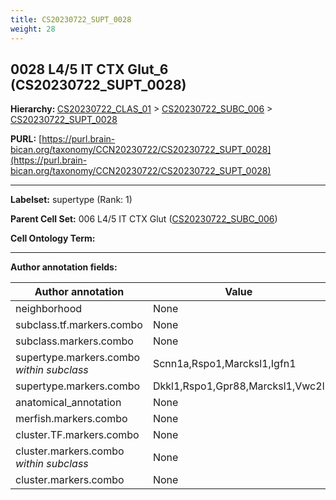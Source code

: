 ```yaml
---
title: CS20230722_SUPT_0028
weight: 28
---
```

## 0028 L4/5 IT CTX Glut_6 (CS20230722_SUPT_0028)
<b>Hierarchy: </b>
[CS20230722_CLAS_01](../CS20230722_CLAS_01) >
[CS20230722_SUBC_006](../CS20230722_SUBC_006) >
[CS20230722_SUPT_0028](../CS20230722_SUPT_0028)

**PURL:** [https://purl.brain-bican.org/taxonomy/CCN20230722/CS20230722_SUPT_0028](https://purl.brain-bican.org/taxonomy/CCN20230722/CS20230722_SUPT_0028)

---


**Labelset:** supertype (Rank: 1)

**Parent Cell Set:** 006 L4/5 IT CTX Glut ([CS20230722_SUBC_006](../CS20230722_SUBC_006))



**Cell Ontology Term:** 

[MARKER GENES.]: #


---

[TRANSFERRED ANNOTATIONS.]: #


[AUTHOR ANNOTATION FIELDS.]: #


**Author annotation fields:**

| Author annotation | Value |
|-------------------|-------|
|neighborhood|None|
|subclass.tf.markers.combo|None|
|subclass.markers.combo|None|
|supertype.markers.combo _within subclass_|Scnn1a,Rspo1,Marcksl1,Igfn1|
|supertype.markers.combo|Dkkl1,Rspo1,Gpr88,Marcksl1,Vwc2l|
|anatomical_annotation|None|
|merfish.markers.combo|None|
|cluster.TF.markers.combo|None|
|cluster.markers.combo _within subclass_|None|
|cluster.markers.combo|None|
